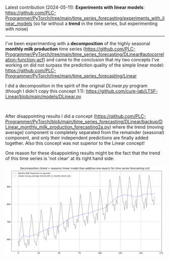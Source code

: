 Latest contribution (2024-05-11):
**Experiments with linear models**: https://github.com/PLC-Programmer/PyTorch/tree/main/time_series_forecasting/experiments_with_linear_models (so far without a **trend** in the time series, but experimenting with noise)

---

I've been experimenting with a **decomposition** of the highly seasonal **monthly milk production** time series (https://github.com/PLC-Programmer/PyTorch/tree/main/time_series_forecasting/DLinear#autocorrelation-function-acf) and came to the conclusion that my two concepts I've working on did not surpass the prediction quality of the simple linear model: https://github.com/PLC-Programmer/PyTorch/tree/main/time_series_forecasting/Linear

I did a decomposition in the spirit of the original *DLinear.py* program (though I didn't copy this concept 1:1): https://github.com/cure-lab/LTSF-Linear/blob/main/models/DLinear.py

<br/>

After disappointing results I did a concept (https://github.com/PLC-Programmer/PyTorch/blob/main/time_series_forecasting/DLinear/backup/DLinear_monthly_milk_production_forecasting2a.py) where the trend (moving average) component is completely separated from the remainder (seasonal) component, and only their independent predictions are finally added together. Also this concept was not superior to the Linear concept!

One reason for these disappointing results might be the fact that the trend of this time series is 'not clear' at its right hand side:

![plot](./DLinear/backup/monthly_milk_production_forecasting2_00a.png)
